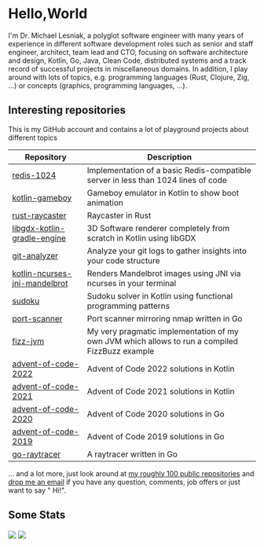 # Hello,World

I'm Dr. Michael Lesniak, a polyglot software engineer with many years of experience in different software development
roles such as senior and staff engineer, architect, team lead and CTO, focusing on software architecture and design,
Kotlin, Go, Java, Clean Code, distributed systems and a track record of successful projects in miscellaneous domains. In
addition, I play around with lots of topics, e.g. programming languages (Rust, Clojure, Zig, ...) or concepts (graphics,
programming languages, ...).

## Interesting repositories

This is my GitHub account and contains a lot of playground projects about different topics

| Repository                                                                                 | Description                                                                         |
|--------------------------------------------------------------------------------------------|-------------------------------------------------------------------------------------|
| [redis-1024](https://github.com/mlesniak/redis-1024)                                       | Implementation of a basic Redis-compatible server in less than 1024 lines of code   |
| [kotlin-gameboy](https://github.com/mlesniak/kotlin-gameboy)                               | Gameboy emulator in Kotlin to show boot animation                                   |
| [rust-raycaster](https://github.com/mlesniak/rust-raycaster)                               | Raycaster in Rust                                                                   |
| [libgdx-kotlin-gradle-engine](https://github.com/mlesniak/libgdx-kotlin-gradle-engine)     | 3D Software renderer completely from scratch in Kotlin using libGDX                 |
| [git-analyzer](https://github.com/mlesniak/git-analyzer)                                   | Analyze your git logs to gather insights into your code structure                   |
| [kotlin-ncurses-jni-mandelbrot](https://github.com/mlesniak/kotlin-ncurses-jni-mandelbrot) | Renders Mandelbrot images using JNI via ncurses in your terminal                    |
| [sudoku](https://github.com/mlesniak/sudoku)                                               | Sudoku solver in Kotlin using functional programming patterns                       |
| [port-scanner](https://github.com/mlesniak/port-scanner)                                   | Port scanner mirroring nmap written in Go                                           |
| [fizz-jvm](https://github.com/mlesniak/fizz-jvm)                                           | My very pragmatic implementation of my own JVM which allows to run a compiled FizzBuzz example |
| [advent-of-code-2022](https://github.com/mlesniak/advent-of-code-2022)                     | Advent of Code 2022 solutions in Kotlin                                             |      
| [advent-of-code-2021](https://github.com/mlesniak/advent-of-code-2021)                     | Advent of Code 2021 solutions in Kotlin                                             |      
| [advent-of-code-2020](https://github.com/mlesniak/advent-of-code-2020)                     | Advent of Code 2020 solutions in Go                                                 |
| [advent-of-code-2019](https://github.com/mlesniak/advent-of-code-2019)                     | Advent of Code 2019 solutions in Go                                                 |
| [go-raytracer](https://github.com/mlesniak/go-raytracer)                                   | A raytracer written in Go                                                           |

... and a lot more, just look around
at [my roughly 100 public repositories](https://github.com/mlesniak?tab=repositories)
and [drop me an email](mailto:mail@mlesniak.com) if you have any question, comments, job offers or just want to say "
Hi!".

## Some Stats

<div>
<img align="center" src="https://github-readme-stats.vercel.app/api/top-langs/?username=mlesniak" />
<img align="center" src="https://github-readme-stats.vercel.app/api?username=mlesniak&show_icons=true&line_height=27&count_private=true"/>
</div>
